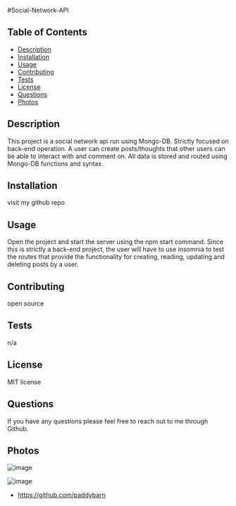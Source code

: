 #Social-Network-API

## Table of Contents

- [Description](#description)
- [Installation](#installation)
- [Usage](#usage)
- [Contributing](#contributing)
- [Tests](#tests)
- [License](#license)
- [Questions](#questions)
- [Photos](#photos)

## Description

This project is a social network api run using Mongo-DB.  Strictly focused on back-end operation.  A user can create posts/thoughts that other users can be able to interact with and comment on.  All data is stored and routed using Mongo-DB functions and syntax.

## Installation

visit my github repo

## Usage

Open the project and start the server using the npm start command.  Since this is strictly a back-end project, the user will have to use insomnia to test the routes that provide the functionality for creating, reading, updating and deleting posts by a user.

## Contributing

open source

## Tests

n/a

## License

MIT license

## Questions

If you have any questions please feel free to reach out to me through Github.

## Photos

![image](https://user-images.githubusercontent.com/107075686/193475158-28d4464c-0171-423a-9e22-197290ec68d7.png)

![image](https://user-images.githubusercontent.com/107075686/193475201-00f2501c-7f8e-4fee-8ac2-e3b43633280d.png)


- https://github.com/paddybarn
